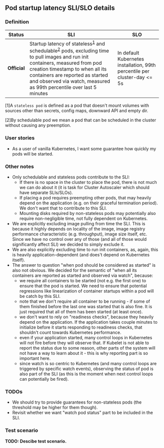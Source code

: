 ## Pod startup latency SLI/SLO details

### Definition

| Status | SLI | SLO |
| --- | --- | --- |
| __Official__ | Startup latency of stateless<sup>[1](#footnote1)</sup> and schedulable<sup>[2](#footnote2)</sup> pods, excluding time to pull images and run init containers, measured from pod creation timestamp to when all its containers are reported as started and observed via watch, measured as 99th percentile over last 5 minutes | In default Kubernetes installation, 99th percentile per cluster-day <= 5s |

<a name="footnote1">[1\]</a>A `stateless pod` is defined as a pod that doesn't
mount volumes with sources other than secrets, config maps, downward API and
empty dir.

<a name="footnote2">[2\]</a>By schedulable pod we mean a pod that can be
scheduled in the cluster without causing any preemption.

### User stories
- As a user of vanilla Kubernetes, I want some guarantee how quickly my pods
will be started.

### Other notes
- Only schedulable and stateless pods contribute to the SLI:
  - If there is no space in the cluster to place the pod, there is not much
    we can do about it (it is task for Cluster Autoscaler which should have
    separate SLIs/SLOs).
  - If placing a pod requires preempting other pods, that may heavily depend
    on the application (e.g. on their graceful termination period). We don't
    want that to contribute to this SLI.
  - Mounting disks required by non-stateless pods may potentially also require
    non-negligible time, not fully dependent on Kubernetes.
- We are explicitly excluding image pulling from time the SLI. This is
because it highly depends on locality of the image, image registry performance
characteristic (e.g. throughput), image size itself, etc. Since we have
no control over any of those (and all of those would significantly affect SLI)
we decided to simply exclude it.
- We are also explicitly excluding time to run init containers, as, again, this
is heavily application-dependent (and does't depend on Kubernetes itself).
- The answer to question "when pod should be considered as started" is also
not obvious. We decided for the semantic of "when all its containers are
reported as started and observed via watch", because:
  - we require all containers to be started (not e.g. the first one) to ensure
    that the pod is started. We need to ensure that potential regressions like
    linearization of container startups within a pod will be catch by this SLI.
  - note that we don't require all container to be running - if some of them
    finished before the last one was started that is also fine. It is just
    required that all of them has been started (at least once).
  - we don't want to rely on "readiness checks", because they heavily
    depend on the application. If the application takes couple minutes to
    initialize before it starts responding to readiness checks, that shouldn't
		count towards Kubernetes performance.
  - even if your application started, many control loops in Kubernetes will
    not fire before they will observe that. If Kubelet is not able to report
    the status due to some reason, other parts of the system will not have
    a way to learn about it - this is why reporting part is so important
    here.
  - since watch is so centric to Kubernetes (and many control loops are
    triggered by specific watch events), observing the status of pod is
    also part of the SLI (as this is the moment when next control loops
    can potentially be fired).

### TODOs
- We should try to provide guarantees for non-stateless pods (the threshold
may be higher for them though).
- Revisit whether we want "watch pod status" part to be included in the SLI.

### Test scenario

__TODO: Descibe test scenario.__
